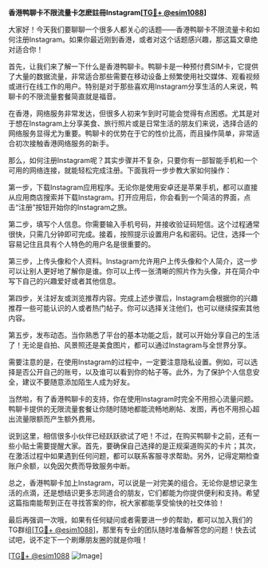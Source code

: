 **香港鸭聊卡不限流量卡怎麽註冊Instagram[[TG💪+ @esim1088](https://t.me/s/esim1088)]**

大家好！今天我们要聊聊一个很多人都关心的话题——香港鸭聊卡不限流量卡和如何注册Instagram。如果你最近刚到香港，或者对这个话题感兴趣，那这篇文章绝对适合你！

首先，让我们来了解一下什么是香港鸭聊卡。鸭聊卡是一种预付费SIM卡，它提供了大量的数据流量，非常适合那些需要在移动设备上频繁使用社交媒体、观看视频或进行在线工作的用户。特别是对于那些喜欢用Instagram分享生活的人来说，鸭聊卡的不限流量套餐简直就是福音。

在香港，网络服务非常发达，但很多人初来乍到时可能会觉得有点困惑。尤其是对于想在Instagram上分享美食、旅行照片或是日常生活的朋友们来说，选择合适的网络服务显得尤为重要。鸭聊卡的优势在于它的性价比高，而且操作简单，非常适合初次接触香港网络服务的新手。

那么，如何注册Instagram呢？其实步骤并不复杂，只要你有一部智能手机和一个可用的网络连接，就能轻松完成注册。下面我将一步步教大家如何操作：

第一步，下载Instagram应用程序。无论你是使用安卓还是苹果手机，都可以直接从应用商店搜索并下载Instagram。打开应用后，你会看到一个简洁的界面，点击“注册”按钮开始你的Instagram之旅。

第二步，填写个人信息。你需要输入手机号码，并接收验证码短信。这个过程通常很快，只需几分钟即可完成。接着，按照提示设置用户名和密码。记住，选择一个容易记住且具有个人特色的用户名是很重要的。

第三步，上传头像和个人资料。Instagram允许用户上传头像和个人简介，这一步可以让别人更好地了解你是谁。你可以上传一张清晰的照片作为头像，并在简介中写下自己的兴趣爱好或者其他信息。

第四步，关注好友或浏览推荐内容。完成上述步骤后，Instagram会根据你的兴趣推荐一些可能认识的人或者热门帖子。你可以选择关注他们，也可以继续探索其他内容。

第五步，发布动态。当你熟悉了平台的基本功能之后，就可以开始分享自己的生活了！无论是自拍、风景照还是美食图片，都可以通过Instagram与全世界分享。

需要注意的是，在使用Instagram的过程中，一定要注意隐私设置。例如，可以选择是否公开自己的账号，以及谁可以看到你的帖子等。此外，为了保护个人信息安全，建议不要随意添加陌生人成为好友。

当然啦，有了香港鸭聊卡的支持，你在使用Instagram时完全不用担心流量问题。鸭聊卡提供的无限流量套餐让你随时随地都能流畅地刷帖、发图，再也不用担心超出流量限额而产生额外费用。

说到这里，相信很多小伙伴已经跃跃欲试了吧！不过，在购买鸭聊卡之前，还有一些小贴士需要提醒大家。首先，要确保自己选择的是正规渠道购买的卡片；其次，在激活过程中如果遇到任何问题，都可以联系客服寻求帮助。另外，记得定期检查账户余额，以免因欠费而导致服务中断。

总之，香港鸭聊卡加上Instagram，可以说是一对完美的组合。无论你是想记录生活的点滴，还是想结识更多志同道合的朋友，它们都能为你提供便利和支持。希望这篇指南能帮到正在寻找答案的你，祝大家都能享受愉快的社交体验！

最后再强调一次哦，如果有任何疑问或者需要进一步的帮助，都可以加入我们的TG群组[[TG💪+ @esim1088](https://t.me/s/esim1088)]，那里有专业的团队随时准备解答您的问题！快去试试吧，说不定下一个刷爆朋友圈的就是你哦！

[[TG💪+ @esim1088](https://t.me/s/esim1088) ![Image](https://i.postimg.cc/4NQfJmqS/Snipaste-2025-05-13-00-14-12.png)]
